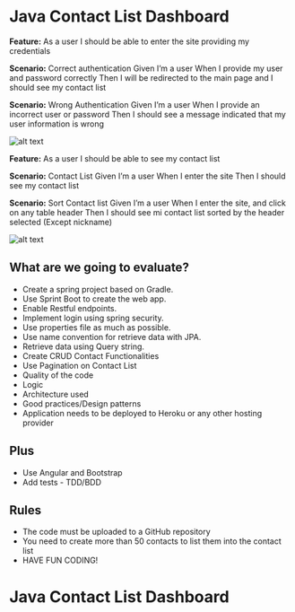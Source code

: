 # Java Contact List Dashboard

**Feature:** As a user I should be able to enter the site providing my credentials

**Scenario:** Correct authentication 
Given I’m a user
When I provide my user and password correctly
Then I will be redirected to the main page and I should see my contact list 

**Scenario:** Wrong Authentication 
Given I’m a user
When I provide an incorrect user or password
Then I should see a message indicated that my user information is wrong

![alt text](assets/images/example01.png)

**Feature:** As a user I should be able to see my contact list

**Scenario:** Contact List
Given I’m a user
When I enter the site
Then I should see my contact list

**Scenario:** Sort Contact list
Given I’m a user
When I enter the site, and click on any table header
Then I should see mi contact list sorted by the header selected (Except nickname)

![alt text](assets/images/example02.png)

## What are we going to evaluate?

* Create a spring project based on Gradle.
* Use Sprint Boot to create the web app.
* Enable Restful endpoints.
* Implement login using spring security.
* Use properties file as much as possible.
* Use name convention for retrieve data with JPA.
* Retrieve data using Query string.
* Create CRUD Contact Functionalities
* Use Pagination on Contact List
* Quality of the code
* Logic
* Architecture used
* Good practices/Design patterns
* Application needs to be deployed to Heroku or any other hosting provider

## Plus

* Use Angular and Bootstrap
* Add tests - TDD/BDD

## Rules

* The code must be uploaded to a GitHub repository
* You need to create more than 50 contacts to list them into the contact list
* HAVE FUN CODING!

# Java Contact List Dashboard